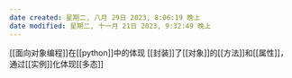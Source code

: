 ```yaml
---
date created: 星期二, 八月 29日 2023, 8:06:19 晚上
date modified: 星期二, 十一月 21日 2023, 9:32:49 晚上
---
```

[[面向对象编程]]在[[python]]中的体现
[[封装]]了[[对象]]的[[方法]]和[[属性]]，通过[[实例]]化体现[[多态]]